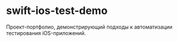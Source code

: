 # swift-ios-test-demo

Проект-портфолио, демонстрирующий подходы к автоматизации тестирования iOS-приложений.